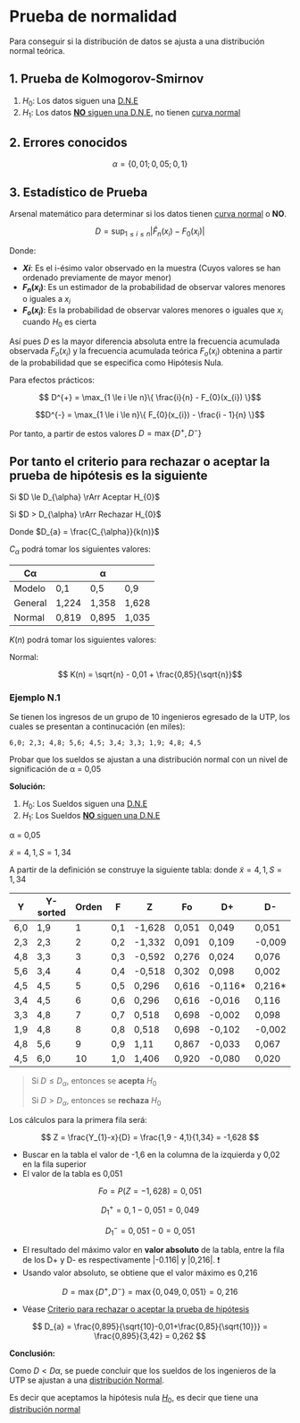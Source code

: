 # Prueba de normalidad

Para conseguir si la distribución de datos se ajusta a una distribución normal teórica.

## 1. Prueba de Kolmogorov-Smirnov

1. $H_{0}$: Los datos siguen una [D.N.E](/lista-definiciones.md/#41-tabla-distribución-normal-estandarizada-tabla-z)
2. $H_{1}$: Los datos [**NO** siguen una D.N.E](/lista-definiciones.md/#fórmula-de-proceso-de-estandarización-🔋), no tienen [curva normal](/lista-definiciones.md/#curva-normal)

## 2. Errores conocidos

$$ \alpha = \{0,01; 0,05; 0,1\}$$

## 3. Estadístico de Prueba

Arsenal matemático para determinar si los datos tienen [curva normal](/lista-definiciones.md/#curva-normal) o **NO**.

$$ D = \displaystyle \sup_{1 \le i \le n}|\hat{F}_{n}(x_{i}) - F_0(x_{i})| $$

Donde:

- **$Xi$**: Es el i-ésimo valor observado en la muestra (Cuyos valores se han ordenado previamente de mayor menor)
- **$F_{n}(x_{i})$**: Es un estimador de la probabilidad de observar valores menores o iguales a $x_{i}$
- **$F_{o}(x_{i})$**: Es la probabilidad de observar valores menores o iguales que $x_{i}$ cuando $H_{0}$ es cierta

Así pues $D$ es la mayor diferencia absoluta entre la frecuencia acumulada observada $F_{o} (x_{i})$ y la frecuencia acumulada teórica $F_{o}(x_{i})$ obtenina a partir de la probabilidad que se especifica como Hipótesis Nula.

Para efectos prácticos:

$$ D^{+} = \max_{1 \le i \le n}\{ \frac{i}{n} - F_{0}(x_{i}) \}$$

$$D^{-} = \max_{1 \le i \le n}\{ F_{0}(x_{i}) - \frac{i - 1}{n} \}$$

Por tanto, a partir de estos valores $D = \max \{D^+, D^-\}$

## Por tanto el criterio para rechazar o aceptar la prueba de hipótesis es la siguiente

Si $D \le D_{\alpha} \rArr Aceptar H_{0}$

Si $D > D_{\alpha} \rArr Rechazar H_{0}$

Donde $D_{a} = \frac{C_{\alpha}}{k(n)}$

$C_{\alpha}$ podrá tomar los siguientes valores:

| C&alpha; |       | &alpha; |       |
| -------- | ----- | ------- | ----- |
| Modelo   | 0,1   | 0,5     | 0,9   |
| General  | 1,224 | 1,358   | 1,628 |
| Normal   | 0,819 | 0,895   | 1,035 |

$K(n)$ podrá tomar los siguientes valores:

Normal:

$$ K(n) = \sqrt{n} - 0,01 + \frac{0,85}{\sqrt{n}}$$

### Ejemplo N.1

Se tienen los ingresos de un grupo de 10 ingenieros egresado de la UTP, los cuales se presentan a continucación (en miles):

`6,0; 2,3; 4,8; 5,6; 4,5; 3,4; 3,3; 1,9; 4,8; 4,5`

Probar que los sueldos se ajustan a una distribución normal con un nivel de significación de &alpha; = 0,05

**Solución:**

1. $H_{0}$: Los Sueldos siguen una [D.N.E](/apuntes-estadistica-inferencial/distribucion-muestral.md/#caso-1-población-con-distribución-normal)
2. $H_{1}$: Los Sueldos [**NO** siguen una D.N.E](/apuntes-estadistica-inferencial/distribucion-muestral.md/#caso-2-población-con-distribución-no-normal)

&alpha; = 0,05

$\tilde{x} = 4,1, S = 1,34$

A partir de la definición se construye la siguiente tabla: donde $\tilde{x} = 4,1, S = 1,34$

| Y   | Y-sorted | Orden | F   | Z      | Fo    | D+      | D-     |
| --- | -------- | ----- | --- | ------ | ----- | ------- | ------ |
| 6,0 | 1,9      | 1     | 0,1 | -1,628 | 0,051 | 0,049   | 0,051  |
| 2,3 | 2,3      | 2     | 0,2 | -1,332 | 0,091 | 0,109   | -0,009 |
| 4,8 | 3,3      | 3     | 0,3 | -0,592 | 0,276 | 0,024   | 0,076  |
| 5,6 | 3,4      | 4     | 0,4 | -0,518 | 0,302 | 0,098   | 0,002  |
| 4,5 | 4,5      | 5     | 0,5 | 0,296  | 0,616 | -0,116* | 0,216* |
| 3,4 | 4,5      | 6     | 0,6 | 0,296  | 0,616 | -0,016  | 0,116  |
| 3,3 | 4,8      | 7     | 0,7 | 0,518  | 0,698 | -0,002  | 0,098  |
| 1,9 | 4,8      | 8     | 0,8 | 0,518  | 0,698 | -0,102  | -0,002 |
| 4,8 | 5,6      | 9     | 0,9 | 1,11   | 0,867 | -0,033  | 0,067  |
| 4,5 | 6,0      | 10    | 1,0 | 1,406  | 0,920 | -0,080  | 0,020  |

> Si $D \le D_{\alpha}$, entonces se **acepta** $H_{0}$
>
> Si $D > D_{\alpha}$, entonces se **rechaza** $H_{0}$

Los cálculos para la primera fila será:

$$ Z = \frac{Y_{1}-x}{D} = \frac{1,9 - 4,1}{1,34} = -1,628 $$

- Buscar en la tabla el valor de -1,6 en la columna de la izquierda y 0,02 en la fila superior
- El valor de la tabla es 0,051

$$ Fo = P(Z =- 1,628) = 0,051 $$

$$ D_{1}^+ = 0,1-0,051 = 0,049 $$

$$ D_{1}^- = 0,051 - 0 = 0,051 $$

- El resultado del máximo valor en **valor absoluto** de la tabla, entre la fila de los D+ y D- es respectivamente |-0.116| y |0,216|. ❗
- Usando valor absoluto, se obtiene que el valor máximo es 0,216

$$ D = \max \{D^+, D^-\} = \max \{0,049, 0,051\} = 0,216 $$

- Véase [Criterio para rechazar o aceptar la prueba de hipótesis](#por-tanto-el-criterio-para-rechazar-o-aceptar-la-prueba-de-hipótesis-es-la-siguiente)

$$ D_{a} = \frac{0,895}{\sqrt{10}-0,01+\frac{0,85}{\sqrt{10}}} = \frac{0,895}{3,42} = 0,262 $$

**Conclusión:**

Como $D < D\alpha$, se puede concluir que los sueldos de los ingenieros de la UTP se ajustan a una [distribución Normal](/apuntes-estadistica-inferencial/lista-definiciones.md/#41-tabla-distribución-normal-estandarizada-tabla-z).

Es decir que aceptamos la hipótesis nula [$H_{0}$](#por-tanto-el-criterio-para-rechazar-o-aceptar-la-prueba-de-hipótesis-es-la-siguiente), es decir que tiene una [distribución normal](/apuntes-estadistica-inferencial/lista-definiciones.md/#41-tabla-distribución-normal-estandarizada-tabla-z)
